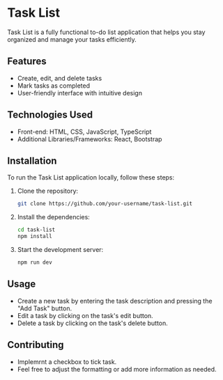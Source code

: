 # Task List

Task List is a fully functional to-do list application that helps you stay organized and manage your tasks efficiently.

## Features

- Create, edit, and delete tasks
- Mark tasks as completed
- User-friendly interface with intuitive design

## Technologies Used

- Front-end: HTML, CSS, JavaScript, TypeScript
- Additional Libraries/Frameworks: React, Bootstrap

## Installation

To run the Task List application locally, follow these steps:

1. Clone the repository:

   ```bash
   git clone https://github.com/your-username/task-list.git

2. Install the dependencies:

   ```bash
   cd task-list
   npm install

3. Start the development server:

   ```bash
   npm run dev

## Usage

- Create a new task by entering the task description and pressing the "Add Task" button.
- Edit a task by clicking on the task's edit button.
- Delete a task by clicking on the task's delete button.

## Contributing

- Implemrnt a checkbox to tick task.
- Feel free to adjust the formatting or add more information as needed.




